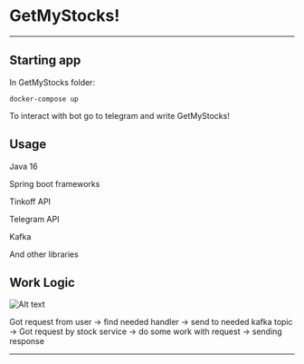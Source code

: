# GetMyStocks!
---


Starting app
---
In GetMyStocks folder:
````
docker-compose up
````
To interact with bot go to telegram and write GetMyStocks!


Usage
---
Java 16

Spring boot frameworks

Tinkoff API

Telegram API

Kafka

And other libraries

Work Logic
---

![Alt text]()

Got request from user -> find needed handler -> send to needed kafka topic ->
Got request by stock service -> do some work with request -> sending response

---
